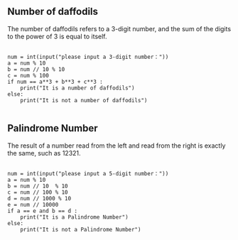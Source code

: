 ## Number of daffodils
The number of daffodils refers to a 3-digit number, and the sum of the digits to the power of 3 is equal to itself.

```

num = int(input("please input a 3-digit number："))
a = num % 10
b = num // 10 % 10
c = num % 100
if num == a**3 + b**3 + c**3 :
    print("It is a number of daffodils")
else:
    print("It is not a number of daffodils")
    
```

## Palindrome Number
The result of a number read from the left and read from the right is exactly the same, such as 12321.

```

num = int(input("please input a 5-digit number："))
a = num % 10
b = num // 10  % 10
c = num // 100 % 10
d = num // 1000 % 10
e = num // 10000
if a == e and b == d :
    print("It is a Palindrome Number")
else:
    print("It is not a Palindrome Number")

```
